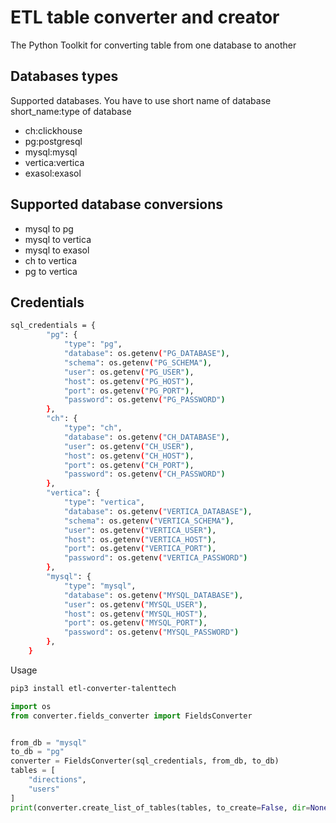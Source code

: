 ETL table converter and creator
==========

The Python Toolkit for converting table from one database to another

Databases types
-------------

Supported databases. You have to use short name of database
short_name:type of database 
* ch:clickhouse
* pg:postgresql
* mysql:mysql
* vertica:vertica
* exasol:exasol


Supported database conversions
-------------
* mysql to pg
* mysql to vertica
* mysql to exasol
* ch to vertica
* pg to vertica


Credentials
-------------
```sh
sql_credentials = {
        "pg": {
            "type": "pg",
            "database": os.getenv("PG_DATABASE"),
            "schema": os.getenv("PG_SCHEMA"),
            "user": os.getenv("PG_USER"),
            "host": os.getenv("PG_HOST"),
            "port": os.getenv("PG_PORT"),
            "password": os.getenv("PG_PASSWORD")
        },
        "ch": {
            "type": "ch",
            "database": os.getenv("CH_DATABASE"),
            "user": os.getenv("CH_USER"),
            "host": os.getenv("CH_HOST"),
            "port": os.getenv("CH_PORT"),
            "password": os.getenv("CH_PASSWORD")
        },
        "vertica": {
            "type": "vertica",
            "database": os.getenv("VERTICA_DATABASE"),
            "schema": os.getenv("VERTICA_SCHEMA"),
            "user": os.getenv("VERTICA_USER"),
            "host": os.getenv("VERTICA_HOST"),
            "port": os.getenv("VERTICA_PORT"),
            "password": os.getenv("VERTICA_PASSWORD")
        },
        "mysql": {
            "type": "mysql",
            "database": os.getenv("MYSQL_DATABASE"),
            "user": os.getenv("MYSQL_USER"),
            "host": os.getenv("MYSQL_HOST"),
            "port": os.getenv("MYSQL_PORT"),
            "password": os.getenv("MYSQL_PASSWORD")
        },
    }
```

Usage
```sh
pip3 install etl-converter-talenttech
```

```python
import os
from converter.fields_converter import FieldsConverter


from_db = "mysql"
to_db = "pg"
converter = FieldsConverter(sql_credentials, from_db, to_db)
tables = [
    "directions",
    "users"
]
print(converter.create_list_of_tables(tables, to_create=False, dir=None))